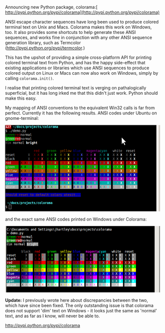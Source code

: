 <!--
.. title: colorama: Simple cross-platform Python API for colored terminal text
.. slug: colorama-simple-cross-platform-python-api-for-colored-terminal-text
.. date: 2010-04-21 10:18:30-05:00
.. tags: Python,MSWin-dev
.. category: Python
.. link: 
.. description: 
.. type: text
-->


Announcing new Python package, colorama:[\
http://pypi.python.org/pypi/colorama](http://pypi.python.org/pypi/colorama)

ANSI escape character sequences have long been used to produce colored
terminal text on Unix and Macs. Colorama makes this work on Windows,
too. It also provides some shortcuts to help generate these ANSI
sequences, and works fine in conjunction with any other ANSI sequence
generation library, such as Termcolor
(<http://pypi.python.org/pypi/termcolor>.)

This has the upshot of providing a simple cross-platform API for
printing colored terminal text from Python, and has the happy
side-effect that existing applications or libraries which use ANSI
sequences to produce colored output on Linux or Macs can now also work
on Windows, simply by calling `colorama.init()`.

I realise that printing colored terminal text is verging on
pathalogically superficial, but it has long irked me that this didn't
just work. Python should make this easy.

My mapping of ANSI conventions to the equivalent Win32 calls is far from
perfect. Currently it has the following results. ANSI codes under Ubuntu
on gnome-terminal:

![](/files/2010/04/screenshot-ubuntu-gnometerminal.png)

and the exact same ANSI codes printed on Windows under Colorama:

![](/files/2010/04/screenshot-winxp-console2.png)

**Update:** I previously wrote here about discrepancies between the two,
which have since been fixed. The only outstanding issue is that colorama
does not support 'dim' text on Windows - it looks just the same as
'normal' text, and as far as I know, will never be able to.

<http://pypi.python.org/pypi/colorama>